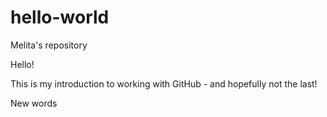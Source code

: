 # hello-world
Melita's repository

Hello!

This is my introduction to working with GitHub - and hopefully not the last!

New words
